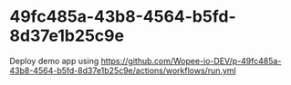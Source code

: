 # 49fc485a-43b8-4564-b5fd-8d37e1b25c9e
Deploy demo app using https://github.com/Wopee-io-DEV/p-49fc485a-43b8-4564-b5fd-8d37e1b25c9e/actions/workflows/run.yml
